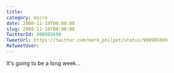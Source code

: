 ```yaml
---
title: 
category: micro
date: 2008-11-10T00:00:00
slug: 2008-11-10T00:00:00
TwitterId: 998985699
TweetUrl: https://twitter.com/mark_philpot/status/998985699
ReTweetUser: 
---
```


It's going to be a long week...